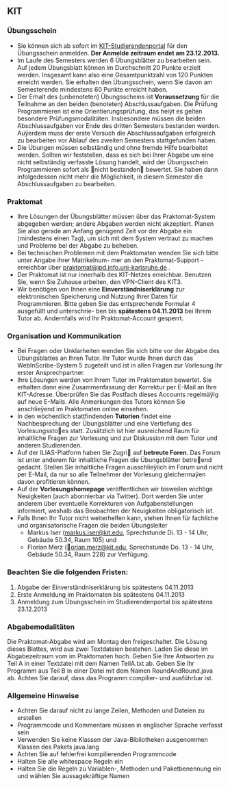 ## KIT

### Übungsschein

* Sie können sich ab sofort im [KIT-Studierendenportal](https://studium.kit.edu) für den Übungsschein anmelden. **Der Anmelde zeitraum endet am 23.12.2013.**
* Im Laufe des Semesters werden 6 Übungsblätter zu bearbeiten sein. Auf jedem Übungsblatt können im Durchschnitt 20 Punkte erzielt werden. Insgesamt kann also eine Gesamtpunktzahl von 120 Punkten erreicht werden. Sie erhalten den Übungsschein, wenn Sie davon am Semesterende mindestens 60 Punkte erreicht haben.
* Der Erhalt des (unbenoteten) Übungsscheins ist **Voraussetzung** für die Teilnahme an den beiden (benoteten) Abschlussaufgaben. Die Prüfung Programmieren ist eine Orientierungsprüfung, das heiÿt es gelten besondere Prüfungsmodalitäten. Insbesondere müssen die beiden Abschlussaufgaben vor Ende des dritten Semesters bestanden werden. Auÿerdem muss der erste Versuch die Abschlussaufgaben erfolgreich zu bearbeiten vor Ablauf des zweiten Semesters stattgefunden haben.
* Die Übungen müssen selbständig und ohne fremde Hilfe bearbeitet werden. Sollten wir feststellen, dass es sich bei Ihrer Abgabe um eine nicht selbständig verfasste Lösung handelt, wird der Übungsschein Programmieren sofort als nicht bestanden bewertet. Sie haben dann infolgedessen nicht mehr die Möglichkeit, in diesem Semester die Abschlussaufgaben zu bearbeiten.

### Praktomat

* Ihre Lösungen der Übungsblätter müssen über das Praktomat-System abgegeben werden; andere Abgaben werden nicht akzeptiert. Planen Sie also gerade am Anfang genügend Zeit vor der Abgabe ein (mindestens einen Tag), um sich mit dem System vertraut zu machen und Probleme bei der Abgabe zu beheben.
* Bei technischen Problemen mit dem Praktomaten wenden Sie sich bitte unter Angabe ihrer Matrikelnum- mer an den Praktomat-Support - erreichbar über praktomat@ipd.info.uni-karlsruhe.de .
* Der Praktomat ist nur innerhalb des KIT-Netzes erreichbar. Benutzen Sie, wenn Sie Zuhause arbeiten, den VPN-Client des KIT3.
* Wir benötigen von Ihnen eine **Einverständniserklärung** zur elektronischen Speicherung und Nutzung Ihrer Daten für Programmieren. Bitte geben Sie das entsprechende Formular 4 ausgefüllt und unterschrie- ben bis **spätestens 04.11.2013** bei Ihrem Tutor ab. Andernfalls wird Ihr Praktomat-Account gesperrt.

### Organisation und Kommunikation

* Bei Fragen oder Unklarheiten wenden Sie sich bitte vor der Abgabe des Übungsblattes an Ihren Tutor. Ihr Tutor wurde Ihnen durch das WebInScribe-System 5 zugeteilt und ist in allen Fragen zur Vorlesung Ihr erster Ansprechpartner.
* Ihre Lösungen werden von Ihrem Tutor im Praktomaten bewertet. Sie erhalten dann eine Zusammenfassung der Korrektur per E-Mail an Ihre KIT-Adresse. Überprüfen Sie das Postfach dieses Accounts regelmäÿig auf neue E-Mails. Alle Anmerkungen des Tutors können Sie anschlieÿend im Praktomaten online einsehen.
* In den wöchentlich stattfindenden **Tutorien** findet eine Nachbesprechung der Übungsblätter und eine Vertiefung des Vorlesungsstoes statt. Zusätzlich ist hier ausreichend Raum für inhaltliche Fragen zur Vorlesung und zur Diskussion mit dem Tutor und anderen Studierenden.
* Auf der ILIAS-Platform haben Sie Zugri auf **betreute Foren**. Das Forum ist unter anderem für inhaltliche Fragen die Übungsblätter betreend gedacht. Stellen Sie inhaltliche Fragen ausschlieÿlich im Forum und nicht per E-Mail, da nur so alle Teilnehmer der Vorlesung gleichermaÿen davon profitieren können.
* Auf der **Vorlesungshomepage** veröffentlichen wir bisweilen wichtige Neuigkeiten (auch abonnierbar via Twitter). Dort werden Sie unter anderem über eventuelle Korrekturen von Aufgabenstellungen informiert, weshalb das Beobachten der Neuigkeiten obligatorisch ist.
* Falls Ihnen Ihr Tutor nicht weiterhelfen kann, stehen Ihnen für fachliche und organisatorische Fragen die beiden Übungsleiter
  * Markus Iser (markus.iser@kit.edu, Sprechstunde Di. 13 - 14 Uhr, Gebäude 50.34, Raum 105) und
  * Florian Merz (orian.merz@kit.edu, Sprechstunde Do. 13 - 14 Uhr, Gebäude 50.34, Raum 228)
  zur Verfügung.

### Beachten Sie die folgenden Fristen:

1. Abgabe der Einverständniserklärung bis spätestens 04.11.2013
2. Erste Anmeldung im Praktomaten bis spätestens 04.11.2013
3. Anmeldung zum Übungsschein im Studierendenportal bis spätestens 23.12.2013

### Abgabemodalitäten

Die Praktomat-Abgabe wird am Montag den freigeschaltet. Die Lösung dieses Blattes, wird aus zwei Textdateien bestehen. Laden Sie diese im Abgabezeitraum vom im Praktomaten hoch. Geben Sie Ihre Antworten zu Teil A in einer Textdatei mit dem Namen TeilA.txt ab. Geben Sie Ihr Programm aus Teil B in einer Datei mit dem Namen RoundAndRound.java ab. Achten Sie darauf, dass das Programm compilier- und ausführbar ist.

### Allgemeine Hinweise

* Achten Sie darauf nicht zu lange Zeilen, Methoden und Dateien zu erstellen
* Programmcode und Kommentare müssen in englischer Sprache verfasst sein
* Verwenden Sie keine Klassen der Java-Bibliotheken ausgenommen Klassen des Pakets java.lang
* Achten Sie auf fehlerfrei kompilierenden Programmcode
* Halten Sie alle whitespace Regeln ein
* Halten Sie die Regeln zu Variablen-, Methoden und Paketbenennung ein und wählen Sie aussagekräftige Namen
